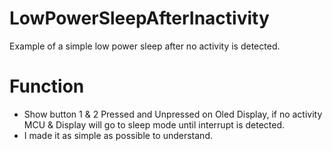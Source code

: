 # LowPowerSleepAfterInactivity
Example of a simple low power sleep after no activity is detected.

# Function
- Show button 1 & 2 Pressed and Unpressed on Oled Display, if no activity MCU & Display will go to sleep mode until interrupt is detected.
- I made it as simple as possible to understand.
